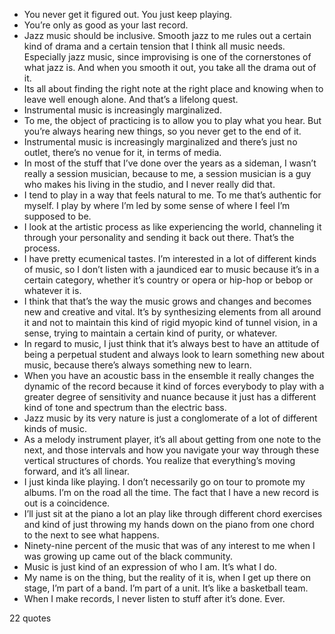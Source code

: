  - You never get it figured out. You just keep playing.
 - You’re only as good as your last record.
 - Jazz music should be inclusive. Smooth jazz to me rules out a certain kind of drama and a certain tension that I think all music needs. Especially jazz music, since improvising is one of the cornerstones of what jazz is. And when you smooth it out, you take all the drama out of it.
 - Its all about finding the right note at the right place and knowing when to leave well enough alone. And that’s a lifelong quest.
 - Instrumental music is increasingly marginalized.
 - To me, the object of practicing is to allow you to play what you hear. But you’re always hearing new things, so you never get to the end of it.
 - Instrumental music is increasingly marginalized and there’s just no outlet, there’s no venue for it, in terms of media.
 - In most of the stuff that I’ve done over the years as a sideman, I wasn’t really a session musician, because to me, a session musician is a guy who makes his living in the studio, and I never really did that.
 - I tend to play in a way that feels natural to me. To me that’s authentic for myself. I play by where I’m led by some sense of where I feel I’m supposed to be.
 - I look at the artistic process as like experiencing the world, channeling it through your personality and sending it back out there. That’s the process.
 - I have pretty ecumenical tastes. I’m interested in a lot of different kinds of music, so I don’t listen with a jaundiced ear to music because it’s in a certain category, whether it’s country or opera or hip-hop or bebop or whatever it is.
 - I think that that’s the way the music grows and changes and becomes new and creative and vital. It’s by synthesizing elements from all around it and not to maintain this kind of rigid myopic kind of tunnel vision, in a sense, trying to maintain a certain kind of purity, or whatever.
 - In regard to music, I just think that it’s always best to have an attitude of being a perpetual student and always look to learn something new about music, because there’s always something new to learn.
 - When you have an acoustic bass in the ensemble it really changes the dynamic of the record because it kind of forces everybody to play with a greater degree of sensitivity and nuance because it just has a different kind of tone and spectrum than the electric bass.
 - Jazz music by its very nature is just a conglomerate of a lot of different kinds of music.
 - As a melody instrument player, it’s all about getting from one note to the next, and those intervals and how you navigate your way through these vertical structures of chords. You realize that everything’s moving forward, and it’s all linear.
 - I just kinda like playing. I don’t necessarily go on tour to promote my albums. I’m on the road all the time. The fact that I have a new record is out is a coincidence.
 - I’ll just sit at the piano a lot an play like through different chord exercises and kind of just throwing my hands down on the piano from one chord to the next to see what happens.
 - Ninety-nine percent of the music that was of any interest to me when I was growing up came out of the black community.
 - Music is just kind of an expression of who I am. It’s what I do.
 - My name is on the thing, but the reality of it is, when I get up there on stage, I’m part of a band. I’m part of a unit. It’s like a basketball team.
 - When I make records, I never listen to stuff after it’s done. Ever.

22 quotes
